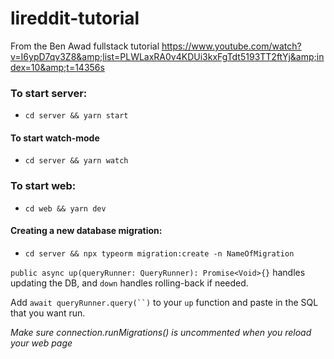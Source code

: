# lireddit-tutorial
From the Ben Awad fullstack tutorial https://www.youtube.com/watch?v=I6ypD7qv3Z8&amp;list=PLWLaxRA0v4KDUi3kxFgTdt5193TT2ftYj&amp;index=10&amp;t=14356s

### To start server:

- `cd server && yarn start`

#### To start watch-mode

- `cd server && yarn watch`

### To start web:

- `cd web && yarn dev`



#### Creating a new database migration:

- `cd server && npx typeorm migration:create -n NameOfMigration` 

`public async up(queryRunner: QueryRunner): Promise<Void>{}` handles updating the DB, and `down` handles rolling-back if needed. 

Add `await queryRunner.query(``)` to your `up` function and paste in the SQL that you want run.



*Make sure connection.runMigrations() is uncommented when you reload your web page*




